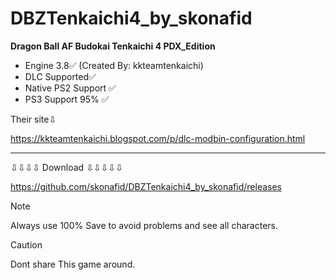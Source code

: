 # DBZTenkaichi4_by_skonafid
**Dragon Ball AF Budokai Tenkaichi 4  PDX_Edition**

+ Engine 3.8✅    (Created By: kkteamtenkaichi)
+ DLC Supported✅
+ Native PS2 Support ✅
+ PS3 Support 95% ✅

Their site⇩

 https://kkteamtenkaichi.blogspot.com/p/dlc-modbin-configuration.html 


---------------------------------------------------------------------------------



⇩⇩⇩⇩ Download ⇩⇩⇩⇩⇩

 https://github.com/skonafid/DBZTenkaichi4_by_skonafid/releases 


 > [!NOTE]
> Always use 100% Save to avoid problems and see all characters.

> [!CAUTION]
> Dont share This game around.
